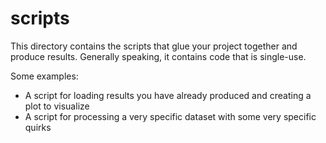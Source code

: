 # scripts

This directory contains the scripts that glue your project together and produce results. Generally speaking, it contains code that is single-use.

Some examples:
- A script for loading results you have already produced and creating a plot to visualize
- A script for processing a very specific dataset with some very specific quirks
